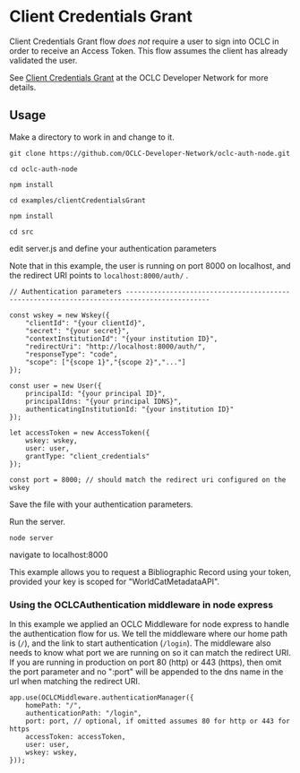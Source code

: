 # Client Credentials Grant

Client Credentials Grant flow *does not* require a user to sign into OCLC in order to receive an Access Token. This flow assumes the client has already validated the user.

See [Client Credentials Grant](https://www.oclc.org/developer/develop/authentication/access-tokens/client-credentials-grant.en.html) at the OCLC Developer Network for more details.

## Usage

Make a directory to work in and change to it.

```
git clone https://github.com/OCLC-Developer-Network/oclc-auth-node.git

cd oclc-auth-node

npm install

cd examples/clientCredentialsGrant

npm install

cd src
```
edit server.js and define your authentication parameters

Note that in this example, the user is running on port 8000 on localhost, and the redirect URI points to ```localhost:8000/auth/``` .
```
// Authentication parameters -------------------------------------------------------------------------------------------

const wskey = new Wskey({
    "clientId": "{your clientId}",
    "secret": "{your secret}",
    "contextInstitutionId": "{your institution ID}",
    "redirectUri": "http://localhost:8000/auth/",
    "responseType": "code",
    "scope": ["{scope 1}","{scope 2}","..."]
});

const user = new User({
    principalId: "{your principal ID}",
    principalIdns: "{your principal IDNS}",
    authenticatingInstitutionId: "{your institution ID}"
});

let accessToken = new AccessToken({
    wskey: wskey,
    user: user,
    grantType: "client_credentials"
});

const port = 8000; // should match the redirect uri configured on the wskey
```
Save the file with your authentication parameters.

Run the server.
```
node server
```
navigate to localhost:8000

This example allows you to request a Bibliographic Record using your token, provided your key is scoped for "WorldCatMetadataAPI".

### Using the OCLCAuthentication middleware in node express

In this example we applied an OCLC Middleware for node express to handle the authentication flow for us. We tell the middleware where our home path is (```/```), and the link to start authentication (```/login```). The middleware also needs to know what port we are running on so it can match the redirect URI. If you are running in production on port 80 (http) or 443 (https), then omit the port parameter and no ":port" will be appended to the dns name in the url when matching the redirect URI.

```
app.use(OCLCMiddleware.authenticationManager({
    homePath: "/",
    authenticationPath: "/login",
    port: port, // optional, if omitted assumes 80 for http or 443 for https
    accessToken: accessToken,
    user: user,
    wskey: wskey,
}));
```

